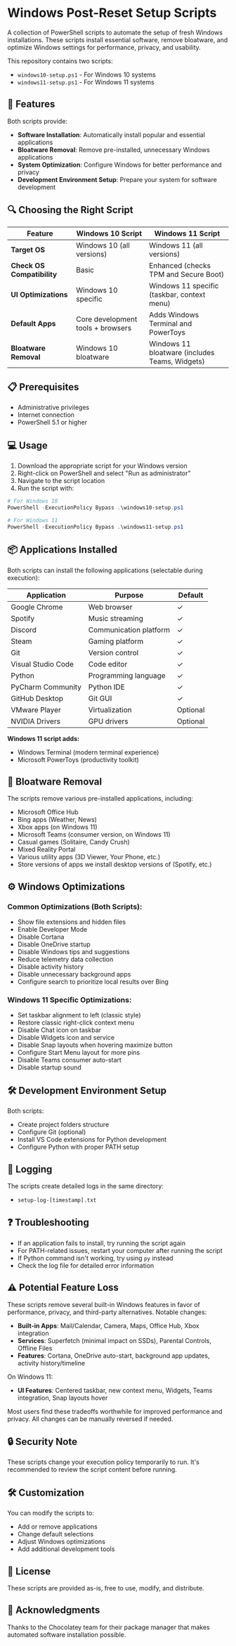 # Windows Post-Reset Setup Scripts

A collection of PowerShell scripts to automate the setup of fresh Windows installations. These scripts install essential software, remove bloatware, and optimize Windows settings for performance, privacy, and usability.

This repository contains two scripts:
- `windows10-setup.ps1` - For Windows 10 systems
- `windows11-setup.ps1` - For Windows 11 systems

## 🚀 Features

Both scripts provide:

- **Software Installation**: Automatically install popular and essential applications
- **Bloatware Removal**: Remove pre-installed, unnecessary Windows applications
- **System Optimization**: Configure Windows for better performance and privacy
- **Development Environment Setup**: Prepare your system for software development

## 🔍 Choosing the Right Script

| Feature | Windows 10 Script | Windows 11 Script |
|---------|-------------------|-------------------|
| **Target OS** | Windows 10 (all versions) | Windows 11 (all versions) |
| **Check OS Compatibility** | Basic | Enhanced (checks TPM and Secure Boot) |
| **UI Optimizations** | Windows 10 specific | Windows 11 specific (taskbar, context menu) |
| **Default Apps** | Core development tools + browsers | Adds Windows Terminal and PowerToys |
| **Bloatware Removal** | Windows 10 bloatware | Windows 11 bloatware (includes Teams, Widgets) |

## 📋 Prerequisites

- Administrative privileges
- Internet connection
- PowerShell 5.1 or higher

## 💻 Usage

1. Download the appropriate script for your Windows version
2. Right-click on PowerShell and select "Run as administrator"
3. Navigate to the script location
4. Run the script with:

```powershell
# For Windows 10
PowerShell -ExecutionPolicy Bypass .\windows10-setup.ps1

# For Windows 11
PowerShell -ExecutionPolicy Bypass .\windows11-setup.ps1
```

## 📦 Applications Installed

Both scripts can install the following applications (selectable during execution):

| Application | Purpose | Default |
|-------------|---------|---------|
| Google Chrome | Web browser | ✓ |
| Spotify | Music streaming | ✓ |
| Discord | Communication platform | ✓ |
| Steam | Gaming platform | ✓ |
| Git | Version control | ✓ |
| Visual Studio Code | Code editor | ✓ |
| Python | Programming language | ✓ |
| PyCharm Community | Python IDE | ✓ |
| GitHub Desktop | Git GUI | ✓ |
| VMware Player | Virtualization | Optional |
| NVIDIA Drivers | GPU drivers | Optional |

**Windows 11 script adds:**
- Windows Terminal (modern terminal experience)
- Microsoft PowerToys (productivity toolkit)

## 🧹 Bloatware Removal

The scripts remove various pre-installed applications, including:

- Microsoft Office Hub
- Bing apps (Weather, News)
- Xbox apps (on Windows 11)
- Microsoft Teams (consumer version, on Windows 11)
- Casual games (Solitaire, Candy Crush)
- Mixed Reality Portal
- Various utility apps (3D Viewer, Your Phone, etc.)
- Store versions of apps we install desktop versions of (Spotify, etc.)

## ⚙️ Windows Optimizations

### Common Optimizations (Both Scripts):
- Show file extensions and hidden files
- Enable Developer Mode
- Disable Cortana
- Disable OneDrive startup
- Disable Windows tips and suggestions
- Reduce telemetry data collection
- Disable activity history
- Disable unnecessary background apps
- Configure search to prioritize local results over Bing

### Windows 11 Specific Optimizations:
- Set taskbar alignment to left (classic style)
- Restore classic right-click context menu
- Disable Chat icon on taskbar
- Disable Widgets icon and service
- Disable Snap layouts when hovering maximize button
- Configure Start Menu layout for more pins
- Disable Teams consumer auto-start
- Disable startup sound

## 🛠️ Development Environment Setup

Both scripts:
- Create project folders structure
- Configure Git (optional)
- Install VS Code extensions for Python development
- Configure Python with proper PATH setup

## 📝 Logging

The scripts create detailed logs in the same directory:
- `setup-log-[timestamp].txt`

## ❓ Troubleshooting

- If an application fails to install, try running the script again
- For PATH-related issues, restart your computer after running the script
- If Python command isn't working, try using `py` instead
- Check the log file for detailed error information

## ⚠️ Potential Feature Loss

These scripts remove several built-in Windows features in favor of performance, privacy, and third-party alternatives. Notable changes:

- **Built-in Apps**: Mail/Calendar, Camera, Maps, Office Hub, Xbox integration
- **Services**: Superfetch (minimal impact on SSDs), Parental Controls, Offline Files
- **Features**: Cortana, OneDrive auto-start, background app updates, activity history/timeline

On Windows 11:
- **UI Features**: Centered taskbar, new context menu, Widgets, Teams integration, Snap layouts hover

Most users find these tradeoffs worthwhile for improved performance and privacy. All changes can be manually reversed if needed.

## 🔒 Security Note

These scripts change your execution policy temporarily to run. It's recommended to review the script content before running.

## 🛠️ Customization

You can modify the scripts to:
- Add or remove applications
- Change default selections
- Adjust Windows optimizations
- Add additional development tools

## 📄 License

These scripts are provided as-is, free to use, modify, and distribute.

## 🙏 Acknowledgments

Thanks to the Chocolatey team for their package manager that makes automated software installation possible.